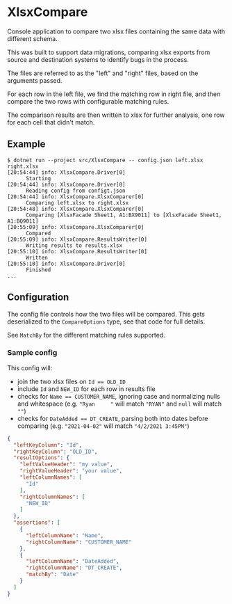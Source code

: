 # XlsxCompare

Console application to compare two xlsx files containing the same data with
different schema.

This was built to support data migrations, comparing xlsx exports from source
and destination systems to identify bugs in the process.

The files are referred to as the "left" and "right" files, based on the
arguments passed.

For each row in the left file, we find the matching row in right file, and then
compare the two rows with configurable matching rules.

The comparison results are then written to xlsx for further analysis, one row
for each cell that didn't match.

## Example

```console
$ dotnet run --project src/XlsxCompare -- config.json left.xlsx right.xlsx
[20:54:44] info: XlsxCompare.Driver[0]
      Starting
[20:54:44] info: XlsxCompare.Driver[0]
      Reading config from configt.json
[20:54:44] info: XlsxCompare.XlsxComparer[0]
      Comparing left.xlsx to right.xlsx
[20:54:48] info: XlsxCompare.XlsxComparer[0]
      Comparing [XlsxFacade Sheet1, A1:BX9011] to [XlsxFacade Sheet1, A1:BQ9011]
[20:55:09] info: XlsxCompare.XlsxComparer[0]
      Compared
[20:55:09] info: XlsxCompare.ResultsWriter[0]
      Writing results to results.xlsx
[20:55:10] info: XlsxCompare.ResultsWriter[0]
      Written
[20:55:10] info: XlsxCompare.Driver[0]
      Finished
...
```

## Configuration

The config file controls how the two files will be compared. This gets
deserialized to the `CompareOptions` type, see that code for full details.

See `MatchBy` for the different matching rules supported.

### Sample config

This config will:

* join the two xlsx files on `Id == OLD_ID`
* include `Id` and `NEW_ID` for each row in results file
* checks for `Name == CUSTOMER_NAME`, ignoring case and normalizing nulls and
  whitespace (e.g. `"Ryan     "` will match `"RYAN"` and `null` will match `""`)
* checks for `DateAdded == DT_CREATE`, parsing both into dates before comparing
  (e.g. `"2021-04-02"` will match `"4/2/2021 3:45PM"`)

```json
{
  "leftKeyColumn": "Id",
  "rightKeyColumn": "OLD_ID",
  "resultOptions": {
    "leftValueHeader": "my value",
    "rightValueHeader": "your value",
    "leftColumnNames": [
      "Id"
    ],
    "rightColumnNames": [
      "NEW_ID"
    ]
  },
  "assertions": [
    {
      "leftColumnName": "Name",
      "rightColumnName": "CUSTOMER_NAME"
    },
    {
      "leftColumnName": "DateAdded",
      "rightColumnName": "DT_CREATE",
      "matchBy": "Date"
    }
  ]
}
```
